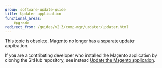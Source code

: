 ```yaml
---
group: software-update-guide
title: Updater application
functional_areas:
  - Upgrade
redirect_from: /guides/v2.3/comp-mgr/updater/updater.html
---
```


This topic is obsolete. Magento no longer has a separate updater application.

If you are a contributing developer who installed the Magento application by cloning the GitHub repository, see instead [Update the Magento application]({{page.baseurl}}/install/methods/git/update.html).

